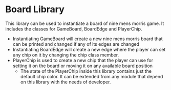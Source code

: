 # Board Library

This library can be used to instantiate a board of nine mens morris game.
It includes the classes for GameBoard, BoardEdge and PlayerChip.

* Instantiating GameBoard will create a new nine mens morris board that can be printed and changed if any of its edges are changed
* Instantiating BoardEdge will create a new edge where the player can set any chip on it by changing the chip class member.
* PlayerChip is used to create a new chip that the player can use for setting it on the board or moving it on any available board position
    * The state of the PlayerChip inside this library contains just the default chip color. It can be extended from any module that depend on this library with the needs of developer.